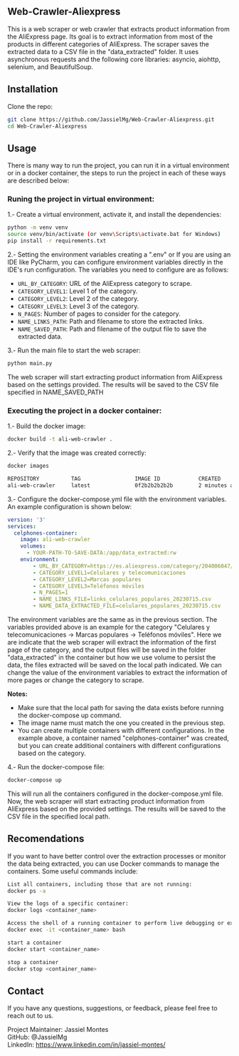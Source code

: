 ## Web-Crawler-Aliexpress

 This is a web scraper or web crawler that extracts product information from the AliExpress page. Its goal is to extract information from most of the products in different categories of AliExpress. The scraper saves the extracted data to a CSV file in the "data_extracted" folder. It uses asynchronous requests and the following core libraries: asyncio, aiohttp, selenium, and BeautifulSoup.
 
## Installation

Clone the repo:
```bash
git clone https://github.com/JassielMg/Web-Crawler-Aliexpress.git
cd Web-Crawler-Aliexpress
```

## Usage

There is many way to run the project, you can run it in a virtual environment or in a docker container, the steps to run the project in each of these ways are described below:

### Runing the project in virtual environment:

1.- Create a virtual environment, activate it, and install the dependencies:
```bash
python -m venv venv
source venv/bin/activate (or venv\Scripts\activate.bat for Windows)
pip install -r requirements.txt
```

2.- Setting the environment variables creating a ".env" or If you are using an IDE like PyCharm, you can configure environment variables directly in the IDE's run configuration.
The variables you need to configure are as follows:

- `URL_BY_CATEGORY`: URL of the AliExpress category to scrape.
- `CATEGORY_LEVEL1`: Level 1 of the category.
- `CATEGORY_LEVEL2`: Level 2 of the category.
- `CATEGORY_LEVEL3`: Level 3 of the category.
- `N_PAGES`: Number of pages to consider for the category.
- `NAME_LINKS_PATH`: Path and filename to store the extracted links.
- `NAME_SAVED_PATH`: Path and filename of the output file to save the extracted data.

3.- Run the main file to start the web scraper:

```bash
python main.py
```
The web scraper will start extracting product information from AliExpress based on the settings provided. The results will be saved to the CSV file specified in NAME_SAVED_PATH

### Executing the project in a docker container:

1.- Build the docker image:
```bash
docker build -t ali-web-crawler .
```
2.- Verify that the image was created correctly:
```bash
docker images

REPOSITORY          TAG                 IMAGE ID            CREATED             SIZE
ali-web-crawler     latest              0f2b2b2b2b2b        2 minutes ago       1.01GB
```
3.- Configure the docker-compose.yml file with the environment variables. An example configuration is shown below:
```yaml
version: '3'
services:
  celphones-container:
    image: ali-web-crawler
    volumes:
      - YOUR-PATH-TO-SAVE-DATA:/app/data_extracted:rw
    environment:
        - URL_BY_CATEGORY=https://es.aliexpress.com/category/204006047/cellphones.html?category_redirect=1&spm=a2g0o.productlist.103.9.7a771f04VEePhG&CatId=204006047&trafficChannel=main&isCategoryBrowse=true&g=y&page=%s
        - CATEGORY_LEVEL1=Celulares y telecomunicaciones
        - CATEGORY_LEVEL2=Marcas populares
        - CATEGORY_LEVEL3=Teléfonos móviles
        - N_PAGES=1
        - NAME_LINKS_FILE=links_celulares_populares_20230715.csv
        - NAME_DATA_EXTRACTED_FILE=celulares_populares_20230715.csv
```
The environment variables are the same as in the previous section. The variables provided above is an example for the category "Celulares y telecomunicaciones -> Marcas populares -> Teléfonos móviles". Here we are indicate that the web scraper will extract the information of the first page of the category, and the output files will be saved in the folder "data_extracted" in the container but how we use volume to persist the data, the files extracted will be saved on the local path indicated. We can change the value of the environment variables to extract the information of more pages or change the category to scrape.

**Notes:**
* Make sure that the local path for saving the data exists before running the docker-compose up command.
* The image name must match the one you created in the previous step.
* You can create multiple containers with different configurations. In the example above, a container named "celphones-container" was created, but you can create additional containers with different configurations based on the category.

4.- Run the docker-compose file:
```bash 
docker-compose up
```
This will run all the containers configured in the docker-compose.yml file. Now, the web scraper will start extracting product information from AliExpress based on the provided settings. The results will be saved to the CSV file in the specified local path.

## Recomendations
If you want to have better control over the extraction processes or monitor the data being extracted, you can use Docker commands to manage the containers. Some useful commands include:
```bash
List all containers, including those that are not running:
docker ps -a 
```

```bash
View the logs of a specific container:
docker logs <container_name>
```

```bash
Access the shell of a running container to perform live debugging or execute commands:
docker exec -it <container_name> bash
```

```bash
start a container
docker start <container_name>
```
```bash
stop a container
docker stop <container_name>
```

## Contact
If you have any questions, suggestions, or feedback, please feel free to reach out to us.

Project Maintainer: Jassiel Montes \
GitHub: @JassielMg \
LinkedIn: https://www.linkedin.com/in/jassiel-montes/